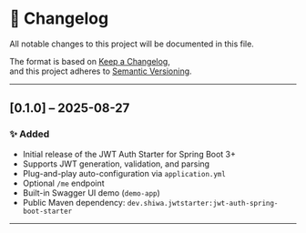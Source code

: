 # 📄 Changelog

All notable changes to this project will be documented in this file.

The format is based on [Keep a Changelog](https://keepachangelog.com/),  
and this project adheres to [Semantic Versioning](https://semver.org/).

---

## [0.1.0] – 2025-08-27

### ✨ Added
- Initial release of the JWT Auth Starter for Spring Boot 3+
- Supports JWT generation, validation, and parsing
- Plug-and-play auto-configuration via `application.yml`
- Optional `/me` endpoint
- Built-in Swagger UI demo (`demo-app`)
- Public Maven dependency: `dev.shiwa.jwtstarter:jwt-auth-spring-boot-starter`

---
